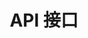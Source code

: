 ---
title: API 接口
icon: api1
article: false
timeline: false
dir:
  order: 102
  index: true
sitemap.exclude: true
---